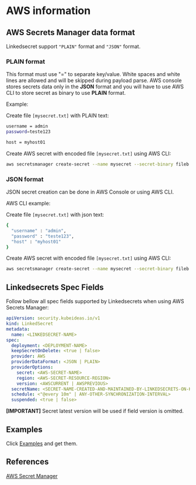 # AWS information

## AWS Secrets Manager data format

Linkedsecret support `"PLAIN"` format and `"JSON"` format.

### PLAIN format

This format must use "=" to separate key/value. White spaces and white lines are allowed and will be skipped during payload parse. AWS console stores secrets data only in the **JSON** format and  you will have to use AWS CLI to store secret as binary to use **PLAIN** format.

Example:

Create file `[mysecret.txt]` with PLAIN text:

```bash
username = admin
password=teste123

host = myhost01
```

Create AWS secret with encoded file `[mysecret.txt]` using AWS CLI:

```bash
aws secretsmanager create-secret --name mysecret --secret-binary fileb://mysecret.txt
```

### JSON format

JSON secret creation can be done in AWS Console or using AWS CLI.

AWS CLI example:

Create file `[mysecret.txt]` with json text:

```bash
{
  "username" : "admin",
  "password" : "teste123",
  "host" : "myhost01"
}
```

Create AWS secret with encoded file `[mysecret.txt]` using AWS CLI:

```bash
aws secretsmanager create-secret --name mysecret --secret-binary fileb://mysecret.txt
```

## Linkedsecrets Spec Fields

Follow bellow all spec fields supported by Linkedsecrets when using AWS Secrets Manager:

``` yaml
apiVersion: security.kubeideas.io/v1
kind: LinkedSecret
metadata:
  name: <LINKEDSECRET-NAME>
spec:
  deployment: <DEPLOYMENT-NAME>
  keepSecretOnDelete: <true | false>
  provider: AWS
  providerDataFormat: <JSON | PLAIN>
  providerOptions:
    secret: <AWS-SECRET-NAME>
    region: <AWS-SECRET-RESOURCE-REGION>
    version: <AWSCURRENT | AWSPREVIOUS> 
  secretName: <SECRET-NAME-CREATED-AND-MAINTAINED-BY-LINKEDSECRETS-ON-KUBERNETES>
  schedule: <"@every 10m" | ANY-OTHER-SYNCHRONIZATION-INTERVAL>
  suspended: <true | false>
```

**[IMPORTANT]** Secret latest version will be used if field version is omitted.

## Examples
Click [Examples](https://antonio-tolentino.github.io/charts/aws/examples.zip) and get them.


## References

[AWS Secret Manager](https://docs.aws.amazon.com/secretsmanager/latest/userguide/getting-started.html)
